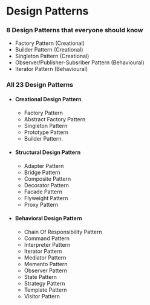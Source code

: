 # Design Patterns

### 8 Design Patterns that everyone should know
- Factory Pattern (Creational)
- Builder Pattern (Creational)
- Singleton Pattern (Creational)
- Observer/Publisher-Subsriber Pattern (Behavioural)
- Iterator Pattern (Behavioural)

### All 23 Design Patterns
- #### Creational Design Pattern
	- Factory Pattern
	- Abstract Factory Pattern
	- Singleton Pattern
	- Prototype Pattern
	- Builder Pattern.
- #### Structural Design Pattern
	- Adapter Pattern
	- Bridge Pattern
	- Composite Pattern
	- Decorator Pattern
	- Facade Pattern
	- Flyweight Pattern
	- Proxy Pattern
- ####  Behavioral Design Pattern
	- Chain Of Responsibility Pattern
	- Command Pattern
	- Interpreter Pattern
	- Iterator Pattern
	- Mediator Pattern
	- Memento Pattern
	- Observer Pattern
	- State Pattern
	- Strategy Pattern
	- Template Pattern
	- Visitor Pattern
